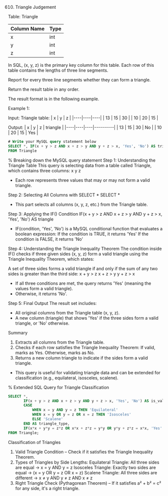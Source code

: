 610. Triangle Judgement

Table: Triangle

| Column Name | Type |
|-------------|------|
| x           | int  |
| y           | int  |
| z           | int  |

In SQL, (x, y, z) is the primary key column for this table.
Each row of this table contains the lengths of three line segments.
 

Report for every three line segments whether they can form a triangle.

Return the result table in any order.

The result format is in the following example.

Example 1:

Input: 
Triangle table:
| x  | y  | z  |
|----|----|----|
| 13 | 15 | 30 |
| 10 | 20 | 15 |

Output: 
| x  | y  | z  | triangle |
|----|----|----|----------|
| 13 | 15 | 30 | No       |
| 10 | 20 | 15 | Yes      |

```sql
# Write your MySQL query statement below
SELECT *, IF(x + y > z AND x + z > y AND y + z > x, 'Yes', 'No') AS triangle 
FROM Triangle
```

% Breaking down the MySQL query statement
Step 1: Understanding the Triangle Table
This query is selecting data from a table called Triangle, which contains three columns:
x
y
z
- Each row represents three values that may or may not form a valid triangle.

Step 2: Selecting All Columns with SELECT *
SELECT * 

- This part selects all columns (x, y, z, etc.) from the Triangle table.

Step 3: Applying the IF() Condition
IF(x + y > z AND x + z > y AND y + z > x, 'Yes', 'No') AS triangle

- IF(condition, 'Yes', 'No') is a MySQL conditional function that evaluates a boolean expression:
	If the condition is TRUE, it returns 'Yes'
	If the condition is FALSE, it returns 'No'

Step 4: Understanding the Triangle Inequality Theorem
The condition inside IF() checks if three given sides (x, y, z) form a valid triangle using the Triangle Inequality Theorem, which states:

A set of three sides forms a valid triangle if and only if the sum of any two sides is greater than the third side:
x + y > z
x + z > y
y + z > x

- If all three conditions are met, the query returns 'Yes' (meaning the values form a valid triangle).
- Otherwise, it returns 'No'.

Step 5: Final Output
The result set includes:
- All original columns from the Triangle table (x, y, z).
- A new column (triangle) that shows 'Yes' if the three sides form a valid triangle, or 'No' otherwise.

Summary
1. Extracts all columns from the Triangle table.
2. Checks if each row satisfies the Triangle Inequality Theorem:
	If valid, marks as Yes.
	Otherwise, marks as No.
3. Returns a new column triangle to indicate if the sides form a valid triangle.
- This query is useful for validating triangle data and can be extended for classification (e.g., equilateral, isosceles, scalene). 

% Extended SQL Query for Triangle Classification
```sql
SELECT *, 
       IF(x + y > z AND x + z > y AND y + z > x, 'Yes', 'No') AS is_valid_triangle,
       CASE 
           WHEN x = y AND y = z THEN 'Equilateral'
           WHEN x = y OR y = z OR x = z THEN 'Isosceles'
           ELSE 'Scalene'
       END AS triangle_type,
       IF(x*x + y*y = z*z OR x*x + z*z = y*y OR y*y + z*z = x*x, 'Yes', 'No') AS is_right_triangle
FROM Triangle;
```

Classification of Triangles
1. Valid Triangle Condition – Check if it satisfies the Triangle Inequality Theorem.
2. Types of Triangles by Side Lengths:
	Equilateral Triangle: All three sides are equal → x = y AND y = z
	Isosceles Triangle: Exactly two sides are equal → (x = y OR y = z OR x = z)
	Scalene Triangle: All three sides are different → x ≠ y AND y ≠ z AND x ≠ z
3. Right Triangle Check (Pythagorean Theorem) – If it satisfies a² + b² = c² for any side, it's a right triangle.